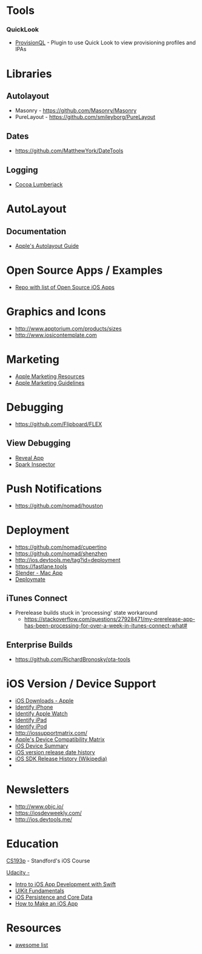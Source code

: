 
# Tools

### QuickLook

* [ProvisionQL](https://github.com/ealeksandrov/ProvisionQL) - Plugin to use Quick Look to view provisioning profiles and IPAs


# Libraries

## Autolayout
* Masonry - https://github.com/Masonry/Masonry
* PureLayout - https://github.com/smileyborg/PureLayout

## Dates
* https://github.com/MatthewYork/DateTools

## Logging

* [Cocoa Lumberjack](https://github.com/MatthewYork/DateTools)

# AutoLayout

## Documentation

* [Apple's Autolayout Guide](https://developer.apple.com/library/ios/documentation/UserExperience/Conceptual/AutolayoutPG/Introduction/Introduction.html)


# Open Source Apps / Examples

* [Repo with list of Open Source iOS Apps](https://github.com/dkhamsing/open-source-ios-apps)

# Graphics and Icons

* http://www.apptorium.com/products/sizes
* http://www.iosicontemplate.com

# Marketing

* [Apple Marketing Resources](https://developer.apple.com/app-store/marketing/guidelines/#images)
* [Apple Marketing Guidelines](https://developer.apple.com/app-store/marketing/guidelines/)

# Debugging

* https://github.com/Flipboard/FLEX

## View Debugging

* [Reveal App](http://revealapp.com/)
* [Spark Inspector](http://sparkinspector.com/)


# Push Notifications

* https://github.com/nomad/houston

# Deployment

* https://github.com/nomad/cupertino
* https://github.com/nomad/shenzhen
* http://ios.devtools.me/tag?id=deployment
* https://fastlane.tools
* [Slender - Mac App](http://martiancraft.com/products/slender.html)
* [Deploymate](http://www.deploymateapp.com/)

## iTunes Connect

* Prerelease builds stuck in 'processing' state workaround
  * https://stackoverflow.com/questions/27928471/my-prerelease-app-has-been-processing-for-over-a-week-in-itunes-connect-what#

## Enterprise Builds

* https://github.com/RichardBronosky/ota-tools

# iOS Version / Device Support

* [iOS Downloads - Apple](https://developer.apple.com/ios/download/)
* [Identify iPhone](https://support.apple.com/en-us/HT201296)
* [Identify Apple Watch](https://support.apple.com/en-us/HT204507)
* [Identify iPad](https://support.apple.com/en-us/HT201471)
* [Identify iPod](https://support.apple.com/en-us/HT204217)
* http://iossupportmatrix.com/
* [Apple's Device Compatibility Matrix](https://developer.apple.com/library/ios/documentation/DeviceInformation/Reference/iOSDeviceCompatibility/DeviceCompatibilityMatrix/DeviceCompatibilityMatrix.html)
* [iOS Device Summary](http://jamesdempsey.net/2015/11/13/ios-device-summary-fall-2015-updates/)
* [iOS version release date history](http://www.thinkybits.com/blog/iOS-versions/)
* [iOS SDK Release History (Wikipedia)](https://en.wikipedia.org/wiki/IOS_SDK#SDK_release_history)
* 

# Newsletters

* http://www.objc.io/
* https://iosdevweekly.com/
* http://ios.devtools.me/

# Education

[CS193p](https://web.stanford.edu/class/cs193p/cgi-bin/drupal/) - Standford's iOS Course

[Udacity - ](https://www.udacity.com/course/ios-developer-nanodegree--nd003)
  * [Intro to iOS App Development with Swift](https://www.udacity.com/course/intro-to-ios-app-development-with-swift--ud585)
  * [UIKit Fundamentals](https://www.udacity.com/course/uikit-fundamentals--ud788)
  * [iOS Persistence and Core Data](https://www.udacity.com/course/ios-persistence-and-core-data--ud325)
  * [How to Make an iOS App](https://www.udacity.com/course/how-to-make-an-ios-app--ud607)

# Resources

* [awesome list](https://github.com/vsouza/awesome-ios)
